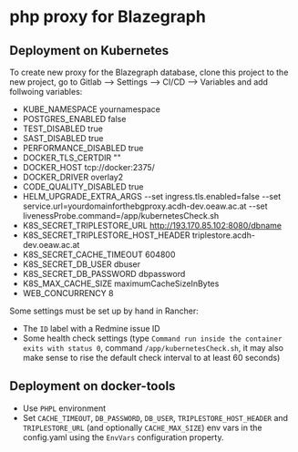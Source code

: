 # php proxy for Blazegraph

## Deployment on Kubernetes

To create new proxy for the Blazegraph database, clone this project to the new project, go to Gitlab --> Settings --> CI/CD --> Variables and add follwoing variables:

- KUBE_NAMESPACE yournamespace
- POSTGRES_ENABLED false
- TEST_DISABLED true
- SAST_DISABLED true
- PERFORMANCE_DISABLED true
- DOCKER_TLS_CERTDIR ""
- DOCKER_HOST tcp://docker:2375/
- DOCKER_DRIVER overlay2
- CODE_QUALITY_DISABLED true 
- HELM_UPGRADE_EXTRA_ARGS --set ingress.tls.enabled=false --set service.url=yourdomainforthebgproxy.acdh-dev.oeaw.ac.at --set livenessProbe.command=/app/kubernetesCheck.sh
- K8S_SECRET_TRIPLESTORE_URL http://193.170.85.102:8080/dbname
- K8S_SECRET_TRIPLESTORE_HOST_HEADER triplestore.acdh-dev.oeaw.ac.at
- K8S_SECRET_CACHE_TIMEOUT 604800
- K8S_SECRET_DB_USER dbuser 
- K8S_SECRET_DB_PASSWORD dbpassword
- K8S_MAX_CACHE_SIZE maximumCacheSizeInBytes
- WEB_CONCURRENCY 8

Some settings must be set up by hand in Rancher:

* The `ID` label with a Redmine issue ID
* Some health check settings (type `Command run inside the container exits with status 0`, command `/app/kubernetesCheck.sh`, it may also make sense to rise the default check interval to at least 60 seconds)

## Deployment on docker-tools

* Use `PHPL` environment
* Set `CACHE_TIMEOUT`, `DB_PASSWORD`, `DB_USER`, `TRIPLESTORE_HOST_HEADER` and `TRIPLESTORE_URL` (and optionally `CACHE_MAX_SIZE`) env vars in the config.yaml using the `EnvVars` configuration property.

